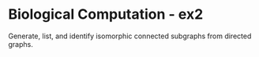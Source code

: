 # Biological Computation - ex2
Generate, list, and identify isomorphic connected subgraphs from directed graphs.
